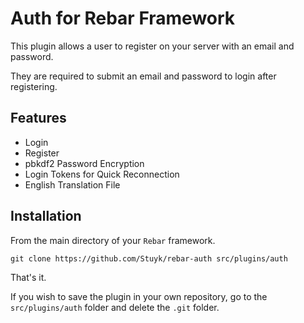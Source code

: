 # Auth for Rebar Framework

This plugin allows a user to register on your server with an email and password.

They are required to submit an email and password to login after registering.

## Features

-   Login
-   Register
-   pbkdf2 Password Encryption
-   Login Tokens for Quick Reconnection
-   English Translation File

## Installation

From the main directory of your `Rebar` framework.

```
git clone https://github.com/Stuyk/rebar-auth src/plugins/auth
```

That's it.

If you wish to save the plugin in your own repository, go to the `src/plugins/auth` folder and delete the `.git` folder.
